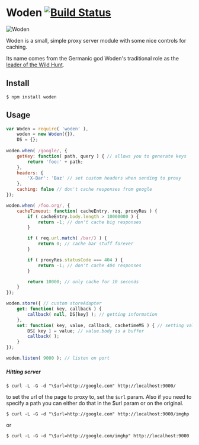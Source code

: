 # Woden [![Build Status](https://travis-ci.org/honeinc/woden.svg?branch=master)](https://travis-ci.org/honeinc/woden)

![Woden](https://cloud.githubusercontent.com/assets/273857/5469053/e6c140a2-858b-11e4-97b1-ee4c1a39d352.png)

Woden is a small, simple proxy server module with some nice controls for caching.

Its name comes from the Germanic god Woden's traditional role as the [leader of the Wild Hunt](http://en.wikipedia.org/wiki/W%C5%8Dden#Medieval_and_early_modern_folklore).

## Install 

    $ npm install woden
    
## Usage

```javascript
var Woden = require( 'woden' ),
    woden = new Woden({}),
    DS = {};
    
woden.when( /google/, {
    getKey: function( path, query ) { // allows you to generate keys
        return 'foo:' + path; 
    },
    headers: {
        'X-Bar': 'Baz' // set custom headers when sending to proxy
    },
    caching: false // don't cache responses from google
});

woden.when( /foo.org/, {
    cacheTimeout: function( cacheEntry, req, proxyRes ) {
        if ( cacheEntry.body.length > 10000000 ) {
            return -1; // don't cache big responses
        }

        if ( req.url.match( /bar/) ) {
            return 0; // cache bar stuff forever
        }

        if ( proxyRes.statusCode === 404 ) {
            return -1; // don't cache 404 responses
        }

        return 10000; // only cache for 10 seconds
    }  
});

woden.store({ // custom storeAdapter
    get: function( key, callback ) {
        callback( null, DS[key] ); // getting information
    },
    set: function( key, value, callback, cachetimeMS ) { // setting values to store
        DS[ key ] = value; // value.body is a buffer 
        callback( );
    }
});

woden.listen( 9000 ); // listen on port
```

##### Hitting server

    $ curl -L -G -d "\$url=http://google.com" http://localhost:9000/
    
to set the url of the page to proxy to, set the `$url` param. Also if you need to specify a path you can either do that in the $url param or on the original.

    $ curl -L -G -d "\$url=http://google.com" http://localhost:9000/imghp

or 

    $ curl -L -G -d "\$url=http://google.com/imghp" http://localhost:9000
  
